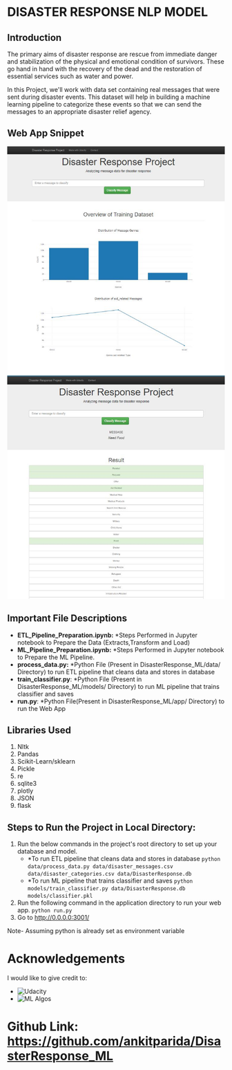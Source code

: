 # DISASTER RESPONSE NLP MODEL

## Introduction

The primary aims of disaster response are rescue from immediate danger and stabilization of the physical and emotional condition of survivors. These go hand in hand with the recovery of the dead and the restoration of essential services such as water and power. 

In this Project, we'll work with data set containing real messages that were sent during disaster events. This dataset will help in building a machine learning pipeline to categorize these events so that we can send the messages to an appropriate disaster relief agency.

## Web App Snippet
![Web App](Web_app.JPG)
![Web App](Web_app_2.JPG)

## Important File Descriptions

* **ETL_Pipeline_Preparation.ipynb:** *Steps Performed in Jupyter notebook to Prepare the Data (Extracts,Transform and Load)
* **ML_Pipeline_Preparation.ipynb:** *Steps Performed in Jupyter notebook to Prepare the ML Pipeline.
* **process_data.py:** *Python File (Present in DisasterResponse_ML/data/ Directory) to run ETL pipeline that cleans data and stores in database
* **train_classifier.py**: *Python File (Present in DisasterResponse_ML/models/ Directory) to run ML pipeline that trains classifier and saves 
* **run.py**: *Python File(Present in DisasterResponse_ML/app/ Directory) to run the Web App 

## Libraries Used
  1. Nltk
  2. Pandas
  3. Scikit-Learn/sklearn
  4. Pickle
  5. re
  6. sqlite3
  7. plotly
  8. JSON
  9. flask

## Steps to Run the Project in Local Directory:
1. Run the below commands in the project's root directory to set up your database and model.
   - *To run ETL pipeline that cleans data and stores in database
      `python data/process_data.py data/disaster_messages.csv data/disaster_categories.csv data/DisasterResponse.db`
   - *To run ML pipeline that trains classifier and saves
       `python models/train_classifier.py data/DisasterResponse.db models/classifier.pkl`
2. Run the following command in the application directory to run your web app.
    `python run.py`
3. Go to http://0.0.0.0:3001/

Note- Assuming python is already set as environment variable 

# Acknowledgements
I would like to give credit to:
* ![Udacity](https://classroom.udacity.com/nanodegrees/nd025)
* ![ML Algos](https://machinelearningmastery.com/)

# Github Link: https://github.com/ankitparida/DisasterResponse_ML
